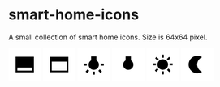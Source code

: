 # smart-home-icons

A small collection of smart home icons. Size is 64x64 pixel.

![](blind-closed.png "blind-closed.png")
![](blind-open.png "blind-open.png")
![](bulb-on.png "bulb-on.png")
![](bulb-off.png "bulb-off.png")
![](day-sun.png "day-sun.png")
![](day-moon.png "day-moon.png")
